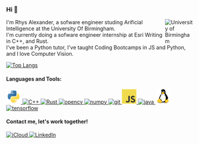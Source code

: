 ### Hi 👋

<img src="https://universitas21.com/sites/default/files/styles/scale_640_w/public/2018-04/1200px-BirminghamUniversityCrest.svg_.png?itok=kxhnaaLp" width="75" align="right" title="University of Birmingham">

I'm Rhys Alexander, a sofware engineer studing Arificial Intelligence at the University Of Birmingham.<br>
I'm currently doing a sofware engineer internship at Esri Writing in C++, and Rust.<br>
I've been a Python tutor, I've taught Coding Bootcamps in JS and Python, and I love Computer Vision.

[![Top Langs](https://github-readme-stats.vercel.app/api/top-langs/?username=Rhys-Alexander&theme=dark&layout=compact)](https://github.com/anuraghazra/github-readme-stats)

<h4 align="left">Languages and Tools:</h4>
  <p align="left">
    <a href="https://www.python.org" target="_blank" rel="noreferrer">
    <img src="https://raw.githubusercontent.com/devicons/devicon/master/icons/python/python-original.svg" alt="python" height="40"/> 
    </a> 
    <a href="https://en.wikipedia.org/wiki/C%2B%2B" target="_blank" rel="noreferrer">
    <img src="https://upload.wikimedia.org/wikipedia/commons/thumb/1/18/ISO_C%2B%2B_Logo.svg/800px-ISO_C%2B%2B_Logo.svg.png" alt="C++" height="40"/> 
    </a>
    <a href="https://www.rust-lang.org" target="_blank" rel="noreferrer">
    <img src="https://rustacean.net/assets/cuddlyferris.png" alt="Rust" height="40"/> 
    </a>
    <a href="https://opencv.org/" target="_blank" rel="noreferrer">
      <img src="https://www.vectorlogo.zone/logos/opencv/opencv-icon.svg" alt="opencv" height="40"/> 
    </a>
    <a href="https://numpy.org" target="_blank" rel="noreferrer">
      <img src="https://seeklogo.com/images/N/numpy-logo-479C24EC79-seeklogo.com.png" alt="numpy" height="40"/> 
    </a> 
    <a href="https://git-scm.com/" target="_blank" rel="noreferrer">
      <img src="https://www.vectorlogo.zone/logos/git-scm/git-scm-icon.svg" alt="git" height="40"/>
    </a> 
    <a href="https://developer.mozilla.org/en-US/docs/Web/JavaScript" target="_blank" rel="noreferrer">
      <img src="https://raw.githubusercontent.com/devicons/devicon/master/icons/javascript/javascript-original.svg" alt="javascript" height="40"/> 
    </a> 
    <a href="https://www.java.com/en/" target="_blank" rel="noreferrer">
      <img src="https://i.pinimg.com/originals/79/5e/bb/795ebb5f4a470cd7242136237f61fc53.png" alt="java" height="40"/> 
    </a> 
    <a href="https://www.linux.org/" target="_blank" rel="noreferrer">
      <img src="https://raw.githubusercontent.com/devicons/devicon/master/icons/linux/linux-original.svg" alt="linux" height="40"/> 
    </a> 
    <a href="https://www.tensorflow.org" target="_blank" rel="noreferrer">
    <img src="https://www.vectorlogo.zone/logos/tensorflow/tensorflow-icon.svg" alt="tensorflow" height="40"/> 
    </a>
  </p>

#### Contact me, let's work together!

<p>
  <a href="mailto:rhys.wa@icloud.com">
    <img alt="iCloud" src="https://img.shields.io/badge/iCloud-%2312100E.svg?&style=for-the-badge&logo=iCloud&logoColor=white" />
  </a>
  <a href="https://www.linkedin.com/in/rhys-alexander-7a390b252/">
    <img alt="LinkedIn" src="https://img.shields.io/badge/LinkedIn-%237289da.svg?&style=for-the-badge&logo=LinkedIn&logoColor=white" />
  </a>
</p>
